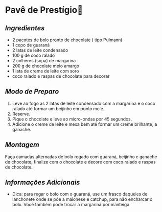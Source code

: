 # **Pavê de Prestígio**:chocolate_bar:

## _Ingredientes_

- 2 pacotes de bolo pronto de chocolate ( tipo Pulmann)
- 1 copo de guaraná
- 2 latas de leite condensado
- 100 g de coco ralado
- 2 colheres (sopa) de margarina
- 200 g de chocolate meio amargo
- 1 lata de creme de leite com soro
- coco ralado e raspas de chocolate para decorar



## _Modo de Preparo_

1. Leve ao fogo as 2 latas de leite condensado com a margarina e o coco ralado até formar um beijinho em ponto mole.
2. Reserve.
3. Pique o chocolate e leve ao micro-ondas por 45 segundos.
4. Adicione o creme de leite e mexa bem até formar um creme brilhante, a ganache.



## _Montagem_

Faça camadas alternadas de bolo regado com guaraná, beijinho e ganache de chocolate, finalize com o chocolate e decore com coco ralado e raspas de chocolate.



## _Informações Adicionais_

- Dica: para regar o bolo com o guaraná, use um frasco daqueles de lanchonete onde se põe a maionese e catchup, para não encharcar o bolo. Você também pode trocar a margarina por manteiga.